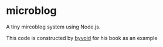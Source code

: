 microblog
=========

A tiny mircoblog system using Node.js.

This code is constructed by [byvoid](https://github.com/byvoid) for his book as an example
